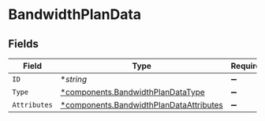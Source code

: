 # BandwidthPlanData


## Fields

| Field                                                                                             | Type                                                                                              | Required                                                                                          | Description                                                                                       |
| ------------------------------------------------------------------------------------------------- | ------------------------------------------------------------------------------------------------- | ------------------------------------------------------------------------------------------------- | ------------------------------------------------------------------------------------------------- |
| `ID`                                                                                              | **string*                                                                                         | :heavy_minus_sign:                                                                                | N/A                                                                                               |
| `Type`                                                                                            | [*components.BandwidthPlanDataType](../../models/components/bandwidthplandatatype.md)             | :heavy_minus_sign:                                                                                | N/A                                                                                               |
| `Attributes`                                                                                      | [*components.BandwidthPlanDataAttributes](../../models/components/bandwidthplandataattributes.md) | :heavy_minus_sign:                                                                                | N/A                                                                                               |